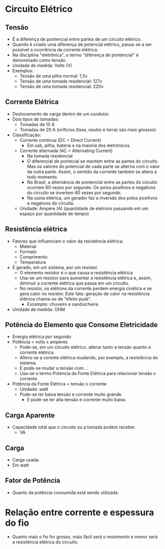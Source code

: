 # Circuito Elétrico

## Tensão
- É a diferença de pontencial entre partes de um circuito elétrico.
- Quando é criado uma diferença de potencial elétrico, passa-se a ser possível a ocorrência da corrente elétrica. 
- Na disciplina "eletrônica", o termo "diferença de pontencial" é denominado como tensão.
- Unidade de medida: Volts (V)
- Exemplos:
    - Tensão de uma pilha normal: 1,5v
    - Tensão de uma tomada residencial: 127v
    - Tensão de uma tomada residencial: 220v

## Corrente Elétrica
- Deslocamento de carga dentro de um condutor.
- Dois tipos de tomadas:
    - Tomadas de 10 A
    - Tomadas de 20 A  (orifícios (fase, neutro e terra) são mais grossos)
- Classificação:
    - Corrente contínua (DC = Direct Current)
        - Em usb, pilha, bateria e na maioria dos eletrônicos.
    - Corrente alternada (AC = Alternating Current)
        - Na tomada residencial
        - O diferencial de pontecial se mantem entre as partes do circuito. Mas os valores do potencial de cada parte se alterna com o valor da outra parte. Assim, o sentido da corrente também se altera a todo momento.
        - No Brasil, a alternância de pontencial entre as partes do circuito ocorrem 60 vezes por segundo. Os polos positivos e negativos do circuito se invertem 60 vezes por segundo.
        - Na usina elétrica, um gerador faz a inversão dos polos positivos e negativos do circuito.
    - Unidade: Ampére (A) (quantidade de eletrons passando em um espaço por quantidade de tempo)

## Resistência elétrica
- Fatores que influenciam o valor da resistência elétrica:
    - Material
    - Formato
    - Comprimento
    - Temperatura
- É gerado, em um sistema, por um resistor.
    - O elemento resistor é o que causa a resistência elétrica
    - Usa-se um resistor para aumentar a resistência elétrica e, assim, diminuir a corrente elétrica que passa em um circuito.
    - No resistor, os elétrons da corrente perdem energia cinética e se gera calor no resistor. Este fato: geração de calor na resistência elétrica chama-se de "efeito joule".
        - Excemplo: chuveiro e sanduicheira
- Unidade de medida: OHM

## Potência do Elemento que Consome Eletricidade
- Energia elétrica por segundo
- Potência = volts x amperes
    - Pode-se, em um circuito elétrico, alterar tanto a tensão quanto a corrente elétrica.
    - Altera-se a corente elétrica mudando, por exemplo, a resistência do sistema.
    - E pode-se mudar a tensão com ...
    - Usa-se o termo Potencia da Fonte Elétrica para relacionar tensão x corrente.
- Potência da Fonte Elétrica = tensão x corrente
    - Unidade: watt
    - Pode-se ter baixa tensão e corrente muito grande.
        - E pode-se ter alta tensão e corrente muito baixa.

## Carga Aparente
- Capacidade total que o circuito ou a tomada podem receber.
    - VA

## Carga 
- Carga usada: 
- Em watt

## Fator de Potência
- Quanto da potência consumida está sendo utilizada. 

# Relação entre corrente e espessura do fio
- Quanto mais o fio for grosso, mais fácil será o movimento e menor será a resistência elétrica do circuito.